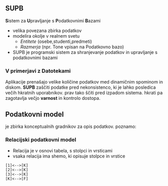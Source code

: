 ## SUPB
**S**istem za **U**pravljanje s **P**odatkovnimi **B**azami
- velika povezana zbirka podatkov
- modelira okolje v realnem svetu
	- *Entitete* (osebe,studenti,predmeti)
	- *Razmerja* (npr. Tone vpisan na Podatkovno bazo)
- SUPB je programski sistem za shranjevanje podatkov in upravljanje s podatkovnimi bazami
### V primerjavi z Datotekami
Aplikacije prenašajo velike količine podatkov  med dinamičnim spominom in diskom.
**SUPB** zaščiti podatke pred nekonsistenco, ki je lahko posledica večih hkratnih uporabnikov. prav tako ščiti pred izpadom sistema. hkrati pa zagotavlja večjo **varnost** in kontrolo dostopa.
## Podatkovni model
je zbirka konceptualnih gradnikov za opis podatkov. poznamo:

### Relacijski podatkovni model
- Relacija je v osnovi tabela, s stolpci in vrsticami
- vsaka relacija ima shemo, ki opisuje stolpce in vrstice
```nomnoml
[1]<-->[K]
[2]<-->[K]
[3]<-->[K]
[K]<-->[F]


```